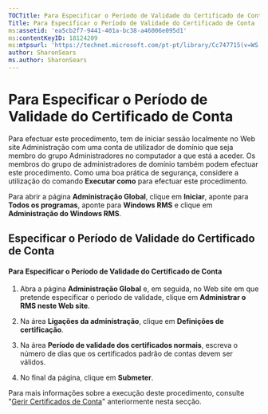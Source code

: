 ```yaml
---
TOCTitle: Para Especificar o Período de Validade do Certificado de Conta
Title: Para Especificar o Período de Validade do Certificado de Conta
ms:assetid: 'ea5cb2f7-9441-401a-bc38-a46006e095d1'
ms:contentKeyID: 18124209
ms:mtpsurl: 'https://technet.microsoft.com/pt-pt/library/Cc747715(v=WS.10)'
author: SharonSears
ms.author: SharonSears
---
```


Para Especificar o Período de Validade do Certificado de Conta
==============================================================

Para efectuar este procedimento, tem de iniciar sessão localmente no Web site Administração com uma conta de utilizador de domínio que seja membro do grupo Administradores no computador a que está a aceder. Os membros do grupo de administradores de domínio também podem efectuar este procedimento. Como uma boa prática de segurança, considere a utilização do comando **Executar como** para efectuar este procedimento.

Para abrir a página **Administração Global**, clique em **Iniciar**, aponte para **Todos os programas**, aponte para **Windows RMS** e clique em **Administração do Windows RMS**.

Especificar o Período de Validade do Certificado de Conta
---------------------------------------------------------

#### Para Especificar o Período de Validade do Certificado de Conta

1.  Abra a página **Administração Global** e, em seguida, no Web site em que pretende especificar o período de validade, clique em **Administrar o RMS neste Web site**.

2.  Na área **Ligações da administração**, clique em **Definições de certificação**.

3.  Na área **Período de validade dos certificados normais**, escreva o número de dias que os certificados padrão de contas devem ser válidos.

4.  No final da página, clique em **Submeter**.

Para mais informações sobre a execução deste procedimento, consulte "[Gerir Certificados de Conta](https://technet.microsoft.com/49c5c2ba-e197-4e4b-b3b3-b3248f068bcc)" anteriormente nesta secção.
